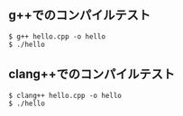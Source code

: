## g++でのコンパイルテスト

```
$ g++ hello.cpp -o hello
$ ./hello
```

## clang++でのコンパイルテスト

```
$ clang++ hello.cpp -o hello
$ ./hello
```